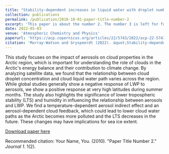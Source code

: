 ```yaml
---
title: "Stability-dependent increases in liquid water with droplet number in the Arctic"
collection: publications
permalink: /publication/2010-10-01-paper-title-number-2
excerpt: 'This paper is about the number 2. The number 3 is left for future work.'
date: 2022-05-03
venue: 'Atmospheric Chemistry and Physics'
paperurl: 'https://acp.copernicus.org/articles/22/5743/2022/acp-22-5743-2022.html'
citation: 'Murray-Watson and Gryspeerdt (2022). &quot;Stability-dependent increases in liquid water with droplet number in the Arctic.&quot; <i>Atmospheric Chemistry and Physics</i>. 1(2).'
---
```

This study focuses on the impact of aerosols on cloud properties in the Arctic region, which is important for understanding the role of clouds in the Arctic's energy balance and their contribution to climate change. By analyzing satellite data, we found that the relationship between cloud droplet concentration and cloud liquid water path varies across the region. While global studies generally show a negative response of LWP to aerosols, we show a positive response at very high latitudes during summer months. The study also highlights the significance of lower tropospheric stability (LTS) and humidity in influencing the relationship between aerosols and LWP. We find a temperature-dependent aerosol indirect effect and an aerosol-dependent cloud feedback, which could lead to lower cloud water paths as the Arctic becomes more polluted and the LTS decreases in the future. These changes may have implications for sea ice extent.

[Download paper here](http://academicpages.github.io/files/paper2.pdf)

Recommended citation: Your Name, You. (2010). "Paper Title Number 2." <i>Journal 1</i>. 1(2).
